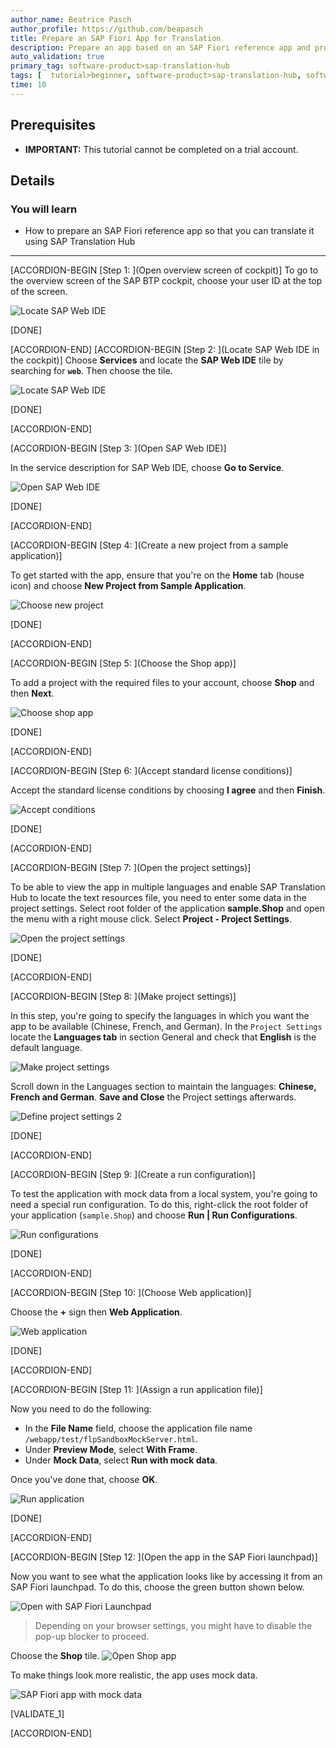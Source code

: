 ```yaml
---
author_name: Beatrice Pasch
author_profile: https://github.com/beapasch
title: Prepare an SAP Fiori App for Translation
description: Prepare an app based on an SAP Fiori reference app and prepare it for translation with SAP Translation Hub.
auto_validation: true
primary_tag: software-product>sap-translation-hub
tags: [  tutorial>beginner, software-product>sap-translation-hub, software-product>sap-business-technology-platform, programming-tool>sapui5, tutorial>license ]
time: 10
---
```

## Prerequisites  
  - **IMPORTANT:** This tutorial cannot be completed on a trial account.

## Details
### You will learn  
  - How to prepare an SAP Fiori reference app so that you can translate it using SAP Translation Hub


---
[ACCORDION-BEGIN [Step 1: ](Open overview screen of cockpit)]
To go to the overview screen of the SAP BTP cockpit, choose your user ID at the top of the screen.

![Locate SAP Web IDE](sth-1.png)

[DONE]

[ACCORDION-END]
[ACCORDION-BEGIN [Step 2: ](Locate SAP Web IDE in the cockpit)]
Choose **Services** and locate the **SAP Web IDE** tile by searching for **`web`**. Then choose the tile.

![Locate SAP Web IDE](sth-2.png)

[DONE]

[ACCORDION-END]

[ACCORDION-BEGIN [Step 3: ](Open SAP Web IDE)]

In the service description for SAP Web IDE, choose **Go to Service**.

![Open SAP Web IDE](sth-3.png)

[DONE]

[ACCORDION-END]

[ACCORDION-BEGIN [Step 4: ](Create a new project from a sample application)]

To get started with the app, ensure that you're on the **Home** tab (house icon) and choose **New Project from Sample Application**.

![Choose new project](sth-4.png)

[DONE]

[ACCORDION-END]

[ACCORDION-BEGIN [Step 5: ](Choose the Shop app)]

To add a project with the required files to your account, choose **Shop** and then **Next**.

![Choose shop app](sth-5.png)

[DONE]

[ACCORDION-END]

[ACCORDION-BEGIN [Step 6: ](Accept standard license conditions)]

Accept the standard license conditions by choosing **I agree** and then **Finish**.

![Accept conditions](sth-6.png)

[DONE]

[ACCORDION-END]

[ACCORDION-BEGIN [Step 7: ](Open the project settings)]

To be able to view the app in multiple languages and enable SAP Translation Hub to locate the text resources file, you need to enter some data in the project settings.
Select root folder of the application **sample.Shop** and open the menu with a right mouse click.
Select **Project - Project Settings**.

![Open the project settings](sth-7.png)

[DONE]

[ACCORDION-END]


[ACCORDION-BEGIN [Step 8: ](Make project settings)]

In this step, you're going to specify the languages in which you want the app to be available (Chinese, French, and German).
In the `Project Settings` locate the **Languages tab** in section General and check that **English** is the default language.

![Make project settings](sth-8.png)

Scroll down in the Languages section to maintain the languages: **Chinese, French and German**.
 **Save and Close** the Project settings afterwards.

![Define project settings 2](sth-9.png)

[DONE]

[ACCORDION-END]

[ACCORDION-BEGIN [Step 9: ](Create a run configuration)]

To test the application with mock data from a local system, you're going to need a special run configuration. To do this, right-click the root folder of your application (`sample.Shop`) and choose **Run | Run Configurations**.

![Run configurations](sth-10.png)

[DONE]

[ACCORDION-END]

[ACCORDION-BEGIN [Step 10: ](Choose Web application)]

Choose the **+** sign then **Web Application**.

![Web application](sth-10a.png)

[DONE]

[ACCORDION-END]

[ACCORDION-BEGIN [Step 11: ](Assign a run application file)]

Now you need to do the following:

- In the **File Name** field, choose the application file name `/webapp/test/flpSandboxMockServer.html`.
- Under **Preview Mode**, select **With Frame**.
- Under **Mock Data**, select **Run with mock data**.

Once you've done that, choose **OK**.

![Run application](sth-11.png)

[DONE]

[ACCORDION-END]

[ACCORDION-BEGIN [Step 12: ](Open the app in the SAP Fiori launchpad)]

Now you want to see what the application looks like by accessing it from an SAP Fiori launchpad. To do this, choose the green button shown below.

![Open with SAP Fiori Launchpad](sth-12.png)
> Depending on your browser settings, you might have to disable the pop-up blocker to proceed.

Choose the **Shop** tile.
![Open Shop app](sth-13.png)

To make things look more realistic, the app uses mock data.

![SAP Fiori app with mock data](sth-14.png)

[VALIDATE_1]

[ACCORDION-END]
